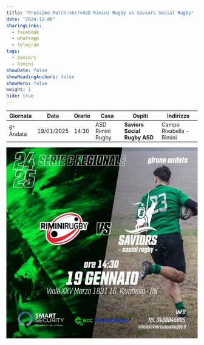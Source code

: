 ```yaml
---
title: "Prossimo Match:<br/>ASD Rimini Rugby vs Saviors Social Rugby"
date: "2024-12-08"
sharingLinks:
  - facebook
  - whatsapp
  - telegram
tags:
  - Saviors
  - Rimini
showDate: false
showHeadingAnchors: false
showHero: false
weight: 1
hide: true
---
```


| Giornata  | Data       | Orario | Casa             | Ospiti                       | Indirizzo                |
| --------- | ---------- | ------ | ---------------- | ---------------------------- | ------------------------ |
| 6ᵃ Andata | 19/01/2025 | 14:30  | ASD Rimini Rugby | **Saviors Social Rugby ASD** | Campo Rivabella - Rimini |

![](./featured.jpg)

<!-- ![](./team.jpg) -->
